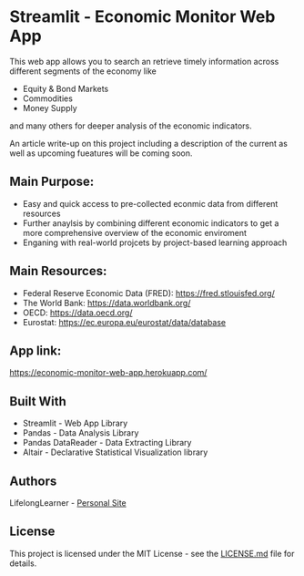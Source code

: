 # Streamlit - Economic Monitor Web App

This web app allows you to search an retrieve timely information across different segments of the economy like 

- Equity & Bond Markets
- Commodities 
- Money Supply

and many others for deeper analysis of the economic indicators.

An article write-up on this project including a description of the current as well as upcoming fueatures will be coming soon. 
           
## Main Purpose: 

- Easy and quick access to pre-collected econmic data from different resources
- Further anaylsis by combining different economic indicators to get a more comprehensive overview of the economic enviroment
- Enganing with real-world projcets by project-based learning approach   
           
## Main Resources:
- Federal Reserve Economic Data (FRED): https://fred.stlouisfed.org/
- The World Bank: https://data.worldbank.org/
- OECD: https://data.oecd.org/
- Eurostat: https://ec.europa.eu/eurostat/data/database

## App link: 
https://economic-monitor-web-app.herokuapp.com/

## Built With
- Streamlit - Web App Library 
- Pandas - Data Analysis Library
- Pandas DataReader - Data Extracting Library
- Altair - Declarative Statistical Visualization library

## Authors
LifelongLearner - [Personal Site](https://Lifelonglearner.de)

## License
This project is licensed under the MIT License - see the [LICENSE.md](https://github.com/LifelongLearnerOki/economic-monitor-web-app/blob/main/LICENSE) file for details. 
